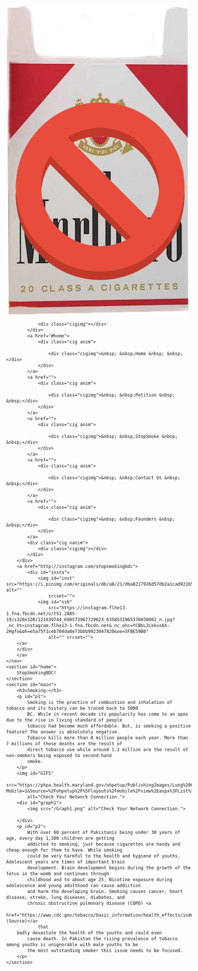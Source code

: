 <!DOCTYPE html>
<html lang="en">

<head>
    <meta charset="UTF-8">
    <meta name="viewport" content="width=device-width, initial-scale=1.0">
    <title>StopSmokingBDC!</title>
    <link rel="stylesheet" href="style.css">
    <link href="https://fonts.googleapis.com/css2?family=Ubuntu:wght@500&display=swap" rel="stylesheet">
    <script src="https://ajax.googleapis.com/ajax/libs/jquery/3.5.1/jquery.min.js"></script>
    <script src="/main.js"></script>
</head>

<body>
    <div id="bg">
        <img src="https://pixelsharing.files.wordpress.com/2010/11/background-1-tileable-and-seamless-pattern.jpg"
            alt="" srcset="">
    </div>
    <nav>
        <div id="cigbox">
            <div id="frontcov">
                <img src="/Marlboro.png">
            </div>
            <div class="cig nanim">

                <div class="cigimg"></div>
            </div>
            <a href="#home">
                <div class="cig anim">

                    <div class="cigimg">&nbsp; &nbsp;Home &nbsp; &nbsp;</div>
                </div>
            </a>
            <a href="">
                <div class="cig anim">

                    <div class="cigimg">&nbsp; &nbsp;Petition &nbsp; &nbsp;</div>
                </div>
            </a>
            <a href="">
                <div class="cig anim">

                    <div class="cigimg">&nbsp; &nbsp;StopSmoke &nbsp; &nbsp;</div>
                </div>
            </a>
            <a href="">
                <div class="cig anim">

                    <div class="cigimg">&nbsp; &nbsp;Contact Us &nbsp; &nbsp;</div>
                </div>
            </a>
            <a href="">
                <div class="cig anim">

                    <div class="cigimg">&nbsp; &nbsp;Founders &nbsp; &nbsp;</div>
                </div>
            </a>
            <div class="cig nanim">
                <div class="cigimg"></div>
            </div>
        </div>
        <a href="http://instagram.com/stopsmokingbdc">
            <div id="insta">
                <img id="inst" src="https://i.pinimg.com/originals/db/a8/21/dba8217926d57db2a1cad921b5446c9a.png" alt=""
                    srcset="">
                <img id="ssb"
                    src="https://instagram.flhe13-1.fna.fbcdn.net/v/t51.2885-19/s320x320/121639744_698573967729623_6358531965576038002_n.jpg?_nc_ht=instagram.flhe13-1.fna.fbcdn.net&_nc_ohc=YCBbL2LkkusAX-2Hgfo&oh=e5a75f1ceb704da8e73bbb9923047820&oe=5FBE59B0"
                    alt="" srcset="">
        </a>
        </div>
        </a>
    </nav>
    <section id="home">
        StopSmokingBDC!
    </section>
    <section id="main">
        <h3>Smoking:</h3>
        <p id="p1">
            Smoking is the practice of combustion and inhalation of tobacco and its history can be traced back to 5000
            BC. While in recent decade its popularity has come to an apex due to the rise in living standard of people
            tobacco had become much affordable. But, is smoking a positive feature? The answer is absolutely negative.
            Tobacco kills more than 8 million people each year. More than 7 millions of those deaths are the result of
            direct tobacco use while around 1.2 million are the result of non-smokers being exposed to second-hand
            smoke.
        </p>
        <img id="GIFS"
            src="https://phpa.health.maryland.gov/ohpetup/PublishingImages/Lung%20Cancer%20and%20Smoking.gif?Mobile=1&Source=%2Fohpetup%2F%5Flayouts%2Fmobile%2Fview%2Easpx%3FList%3Da3703768%252Dc74c%252D4bd7%252Db337%252D5c4e38f67f12%26View%3Ddb8534d3%252D2501%252D4259%252Db7bb%252Dd2a52e48bbfe%26CurrentPage%3D1"
            alt="Check Your Network Connection.">
        <div id="graph1">
            <img src="/Graph1.png" alt="Check Your Network Connection.">

        </div>
        <p id="p2">
            With over 60 percent of Pakistanis being under 30 years of age, every day 1,200 children are getting
            addicted to smoking, just because cigarettes are handy and cheap enough for them to have. While smoking
            could be very harmful to the health and hygiene of youths, Adolescent years are times of important brain
            development. Brain development begins during the growth of the fetus in the womb and continues through
            childhood and to about age 25. Nicotine exposure during adolescence and young adulthood can cause addiction
            and harm the developing brain. Smoking causes cancer, heart disease, stroke, lung diseases, diabetes, and
            chronic obstructive pulmonary disease (COPD) <a
                href="https://www.cdc.gov/tobacco/basic_information/health_effects/index.htm#:~:text=Smoking%20causes%20cancer%2C%20heart%20disease,immune%20system%2C%20including%20rheumatoid%20arthritis.">(Source)</a>
                that
        badly devastate the health of the youths and could even
            cause death. In Pakistan the rising prevalence of tobacco among youths is unignorable with male youths to be
            the most outstanding smoker this issue needs to be focused.
        </p>
    </section>
</body>

</html>
